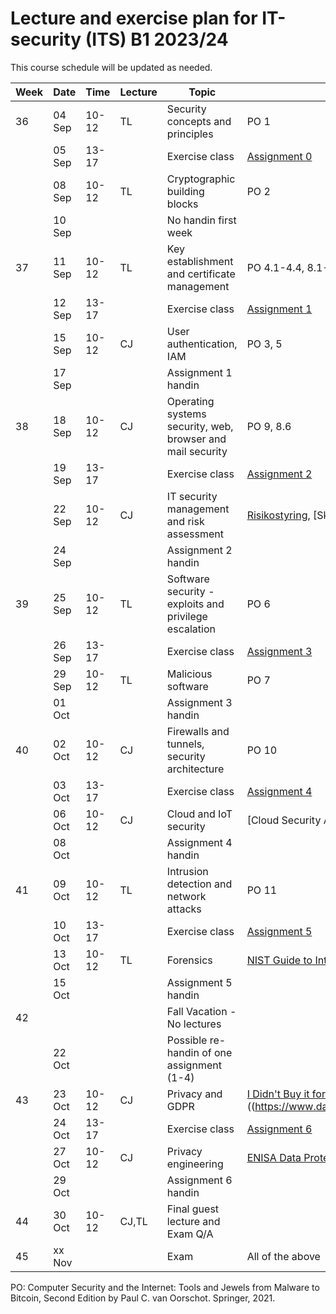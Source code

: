 # Lecture and exercise plan for IT-security (ITS) B1 2023/24

This course schedule will be updated as needed.

| Week | Date   | Time             | Lecture | Topic                                                     | Material|
| ---- | ----   | -----            | ------- | -----                                                     | --------|
| 36   | 04 Sep | 10-12            | TL      | Security concepts and principles                          | PO 1
|      | 05 Sep | 13-17            |         | Exercise class                                            | [Assignment 0](assignments/assignment0.md)
|      | 08 Sep | 10-12            | TL      | Cryptographic building blocks                             | PO 2
|      | 10 Sep |                  |         | No handin first week                                      | 
| 37   | 11 Sep | 10-12            | TL      | Key establishment and certificate management              | PO 4.1-4.4, 8.1-8.5
|      | 12 Sep | 13-17            |         | Exercise class                                            | [Assignment 1](assignments/assignment1.md)
|      | 15 Sep | 10-12            | CJ      | User authentication, IAM                                  | PO 3, 5
|      | 17 Sep |                  |         | Assignment 1 handin                                       | 
| 38   | 18 Sep | 10-12            | CJ      | Operating systems security, web, browser and mail security| PO 9, 8.6
|      | 19 Sep | 13-17            |         | Exercise class                                            | [Assignment 2](assignments/assignment2.md)
|      | 22 Sep | 10-12            | CJ      | IT security management and risk assessment 		         | [Risikostyring](https://sikkerdigital.dk/media/6835/vejledning_til_risikostyring-_nden_for_informationssikkerhed_2020.pdf), [Skabelon til beredskabspolitik] (https://sikkerdigital.dk/Media/637787961326953184/skabelon-til-it-beredskabspolitik-2022.docx) 
|      | 24 Sep |                  |         | Assignment 2 handin                                       | 
| 39   | 25 Sep | 10-12            | TL      | Software security - exploits and privilege escalation     | PO 6
|      | 26 Sep | 13-17            |         | Exercise class                                            | [Assignment 3](assignments/assignment3.md)
|      | 29 Sep | 10-12            | TL      | Malicious software                                        | PO 7
|      | 01 Oct |                  |         | Assignment 3 handin                                       | 
| 40   | 02 Oct | 10-12            | CJ      | Firewalls and tunnels, security architecture              | PO 10
|      | 03 Oct | 13-17            |         | Exercise class                                            | [Assignment 4](assignments/assignment4.md)
|      | 06 Oct | 10-12            | CJ      | Cloud and IoT security                                    | [Cloud Security Alliance pp.8-35] (https://cloudsecurityalliance.org/download/artifacts/security-guidance-v4)
|      | 08 Oct |                  |         | Assignment 4 handin                                       | 
| 41   | 09 Oct | 10-12            | TL      | Intrusion detection and network attacks                   | PO 11
|      | 10 Oct | 13-17            |         | Exercise class                                            | [Assignment 5](assignments/assignment5.md)
|      | 13 Oct | 10-12            | TL      | Forensics                                                 | [NIST Guide to Integrating Forensic Techniques into Incident Response ](https://nvlpubs.nist.gov/nistpubs/legacy/sp/nistspecialpublication800-86.pdf) ch. 3+4
|      | 15 Oct |                  |         | Assignment 5 handin                                       | 
| 42   |        |                  |         | Fall Vacation - No lectures                               |
|      | 22 Oct |                  |         | Possible re-handin of one assignment (1-4)                |
| 43   | 23 Oct | 10-12            | CJ      | Privacy and GDPR				                             | [I Didn't Buy it for Myself, Cranor](http://lorrie.cranor.org/pubs/personalization-privacy.pdf), og [Datatilsynet: Behandlingssikkerhed og databeskyttelse gennem design og standardindstillinger, del II]((https://www.datatilsynet.dk/Media/637689328983143992/Behandlingssikkerhed%20og%20databeskyttelse%20gennem%20design%20og%20standardindstillinger_2018.pdf])
|      | 24 Oct | 13-17            |         | Exercise class                                            | [Assignment 6](assignments/assignment6.md)
|      | 27 Oct | 10-12            | CJ      | Privacy engineering                                       | [ENISA Data Protection Engineering](https://www.enisa.europa.eu/publications/data-protection-engineering/@@download/fullReport)
|      | 29 Oct |                  |         | Assignment 6 handin                                       | 
| 44   | 30 Oct | 10-12            | CJ,TL   | Final guest lecture and Exam Q/A                          | 
| 45   | xx Nov |                  |         | Exam                                                      | All of the above

PO: Computer Security and the Internet: Tools and Jewels from Malware to Bitcoin, Second Edition by Paul C. van Oorschot. Springer, 2021.
